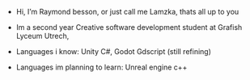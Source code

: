 - Hi, I’m Raymond besson, or just call me Lamzka, thats all up to you

- Im a second year Creative software development student at Grafish Lyceum Utrech,

- Languages i know:
  Unity C#,
  Godot Gdscript (still refining)


- Languages im planning to learn:
  Unreal engine c++
